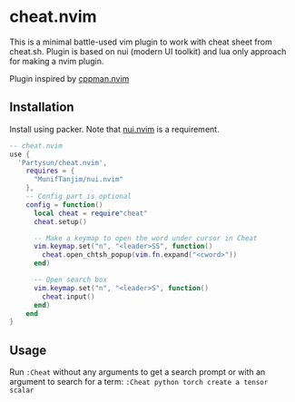 # cheat.nvim
This is a minimal battle-used vim plugin to work with cheat sheet from cheat.sh.
Plugin is based on nui (modern UI toolkit) and lua only approach for making a nvim plugin.

Plugin inspired by [cppman.nvim](https://github.com/madskjeldgaard/cppman.nvim)

## Installation

Install using packer. Note that [nui.nvim](https://github.com/MunifTanjim/nui.nvim) is a requirement.

```lua
-- cheat.nvim
use {
  'Partysun/cheat.nvim',
    requires = {
      "MunifTanjim/nui.nvim"
    },
    -- Config part is optional
    config = function()
      local cheat = require"cheat"
      cheat.setup()

      -- Make a keymap to open the word under cursor in Cheat
      vim.keymap.set("n", "<leader>SS", function()
        cheat.open_chtsh_popup(vim.fn.expand("<cword>"))
      end)

      -- Open search box
      vim.keymap.set("n", "<leader>S", function()
        cheat.input()
      end)
    end
}
```

## Usage

Run `:Cheat` without any arguments to get a search prompt or with an argument to search for a term: `:Cheat python torch create a tensor scalar`
